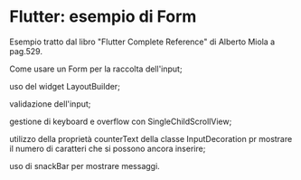 # Flutter: esempio di Form

Esempio tratto dal libro "Flutter Complete Reference" di Alberto Miola a pag.529.

Come usare un Form per la raccolta dell'input;

uso del widget LayoutBuilder;

validazione dell'input;

gestione di keyboard e overflow con SingleChildScrollView;

utilizzo della proprietà counterText della classe InputDecoration pr mostrare 
il numero di caratteri che si possono ancora inserire;

uso di snackBar per mostrare messaggi.